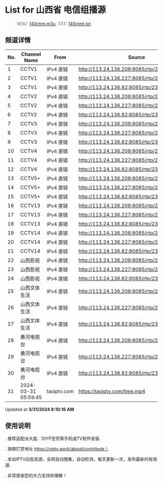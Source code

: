 # List for **山西省 电信组播源**

> M3U: [140ctmt.m3u](/140ctmt.m3u), TXT: [140ctmt.txt](/txt/140ctmt.txt)

## 频道详情

| No. | Channel Name | From | Source |
| --- | ------------ | ---- | ------ |
| 1 | CCTV1 | IPv4 直链 | <http://113.24.136.208:8085/rtp/239.1.1.7:8007> |
| 2 | CCTV1 | IPv4 直链 | <http://113.24.136.227:8085/rtp/239.1.1.7:8007> |
| 3 | CCTV1 | IPv4 直链 | <http://113.24.136.82:8085/rtp/239.1.1.7:8007> |
| 4 | CCTV2 | IPv4 直链 | <http://113.24.136.208:8085/rtp/239.1.1.8:8008> |
| 5 | CCTV2 | IPv4 直链 | <http://113.24.136.227:8085/rtp/239.1.1.8:8008> |
| 6 | CCTV2 | IPv4 直链 | <http://113.24.136.82:8085/rtp/239.1.1.8:8008> |
| 7 | CCTV3 | IPv4 直链 | <http://113.24.136.208:8085/rtp/239.1.1.9:8009> |
| 8 | CCTV3 | IPv4 直链 | <http://113.24.136.227:8085/rtp/239.1.1.9:8009> |
| 9 | CCTV3 | IPv4 直链 | <http://113.24.136.82:8085/rtp/239.1.1.9:8009> |
| 10 | CCTV4 | IPv4 直链 | <http://113.24.136.208:8085/rtp/239.1.1.10:8010> |
| 11 | CCTV4 | IPv4 直链 | <http://113.24.136.227:8085/rtp/239.1.1.10:8010> |
| 12 | CCTV4 | IPv4 直链 | <http://113.24.136.82:8085/rtp/239.1.1.10:8010> |
| 13 | CCTV5+ | IPv4 直链 | <http://113.24.136.208:8085/rtp/239.1.1.12:8012> |
| 14 | CCTV5+ | IPv4 直链 | <http://113.24.136.227:8085/rtp/239.1.1.12:8012> |
| 15 | CCTV5+ | IPv4 直链 | <http://113.24.136.82:8085/rtp/239.1.1.12:8012> |
| 16 | CCTV13 | IPv4 直链 | <http://113.24.136.208:8085/rtp/239.1.1.20:8020> |
| 17 | CCTV13 | IPv4 直链 | <http://113.24.136.227:8085/rtp/239.1.1.20:8020> |
| 18 | CCTV13 | IPv4 直链 | <http://113.24.136.82:8085/rtp/239.1.1.20:8020> |
| 19 | CCTV14 | IPv4 直链 | <http://113.24.136.208:8085/rtp/239.1.1.21:8021> |
| 20 | CCTV14 | IPv4 直链 | <http://113.24.136.227:8085/rtp/239.1.1.21:8021> |
| 21 | CCTV14 | IPv4 直链 | <http://113.24.136.82:8085/rtp/239.1.1.21:8021> |
| 22 | 山西影视 | IPv4 直链 | <http://113.24.136.208:8085/rtp/239.1.1.4:8004> |
| 23 | 山西影视 | IPv4 直链 | <http://113.24.136.227:8085/rtp/239.1.1.4:8004> |
| 24 | 山西影视 | IPv4 直链 | <http://113.24.136.82:8085/rtp/239.1.1.4:8004> |
| 25 | 山西文体生活 | IPv4 直链 | <http://113.24.136.208:8085/rtp/239.1.1.6:8006> |
| 26 | 山西文体生活 | IPv4 直链 | <http://113.24.136.227:8085/rtp/239.1.1.6:8006> |
| 27 | 山西文体生活 | IPv4 直链 | <http://113.24.136.82:8085/rtp/239.1.1.6:8006> |
| 28 | 黄河电视台 | IPv4 直链 | <http://113.24.136.208:8085/rtp/239.1.1.2:8002> |
| 29 | 黄河电视台 | IPv4 直链 | <http://113.24.136.227:8085/rtp/239.1.1.2:8002> |
| 30 | 黄河电视台 | IPv4 直链 | <http://113.24.136.82:8085/rtp/239.1.1.2:8002> |
| 31 | 2024-03-31 05:59:45 | taoiptv.com | <https://taoiptv.com/time.mp4> |

Updated at **3/31/2024 8:10:16 AM**

## 使用说明

. 推荐适配派大星、DIYP空壳等手机或TV软件安装.

. 捐赠打赏地址 https://viptv.work/about/contribute！

. 本站IPTV动态资源，全网自动搜集，自动检测，每天更新一次，发布最新的有效源.

. 非常感谢您的大力支持和理解！